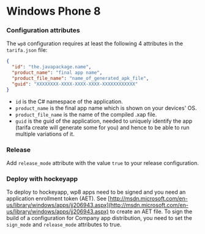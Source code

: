 # Windows Phone 8


### Configuration attributes

The `wp8` configuration requires at least the following 4 attributes in the `tarifa.json`
file:

``` json
{
  "id": "the.javapackage.name",
  "product_name": "final app name",
  "product_file_name": "name_of_generated_apk_file",
  "guid": "XXXXXXXX-XXXX-XXXX-XXXX-XXXXXXXXXXXX"
}
```

* `id` is the C# namespace of the application.
* `product_name` is the final app name which is shown on your devices' OS.
* `product_file_name` is the name of the compiled .xap file.
* `guid` is the guid of the application, needed to uniquely identify the app
(tarifa create will generate some for you) and hence to be able to run multiple
variations of it.

### Release

Add `release_mode` attribute with the value `true` to your release configuration.

### Deploy with hockeyapp

To deploy to hockeyapp, wp8 apps need to be signed and you need an application enrollment token (AET).
See [http://msdn.microsoft.com/en-us/library/windows/apps/jj206943.aspx](http://msdn.microsoft.com/en-us/library/windows/apps/jj206943.aspx)
to create an AET file. To sign the build of a configuration for Company app distribution,
you need to set the `sign_mode` and `release_mode` attributes to true.
